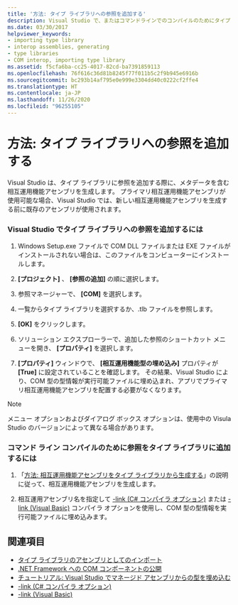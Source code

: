 ```yaml
---
title: '方法: タイプ ライブラリへの参照を追加する'
description: Visual Studio で、またはコマンドラインでのコンパイルのためにタイプ ライブラリへの参照を追加する方法について説明します。
ms.date: 03/30/2017
helpviewer_keywords:
- importing type library
- interop assemblies, generating
- type libraries
- COM interop, importing type library
ms.assetid: f5cfa6ba-cc25-4017-82cd-ba7391859113
ms.openlocfilehash: 76f616c36d81b8245f77f011b5c2f9b945e6916b
ms.sourcegitcommit: bc293b14af795e0e999e3304dd40c0222cf2ffe4
ms.translationtype: HT
ms.contentlocale: ja-JP
ms.lasthandoff: 11/26/2020
ms.locfileid: "96255105"
---
```

# <a name="how-to-add-references-to-type-libraries"></a>方法: タイプ ライブラリへの参照を追加する

Visual Studio は、タイプ ライブラリに参照を追加する際に、メタデータを含む相互運用機能アセンブリを生成します。 プライマリ相互運用機能アセンブリが使用可能な場合、Visual Studio では、新しい相互運用機能アセンブリを生成する前に既存のアセンブリが使用されます。  
  
### <a name="to-add-a-reference-to-a-type-library-in-visual-studio"></a>Visual Studio でタイプ ライブラリへの参照を追加するには  
  
1. Windows Setup.exe ファイルで COM DLL ファイルまたは EXE ファイルがインストールされない場合は、このファイルをコンピューターにインストールします。  
  
2. **[プロジェクト]** 、 **[参照の追加]** の順に選択します。  
  
3. 参照マネージャーで、 **[COM]** を選択します。  
  
4. 一覧からタイプ ライブラリを選択するか、.tlb ファイルを参照します。  
  
5. **[OK]** をクリックします。  
  
6. ソリューション エクスプローラーで、追加した参照のショートカット メニューを開き、 **[プロパティ]** を選択します。  
  
7. **[プロパティ]** ウィンドウで、 **[相互運用機能型の埋め込み]** プロパティが **[True]** に設定されていることを確認します。 その結果、Visual Studio により、COM 型の型情報が実行可能ファイルに埋め込まれ、アプリでプライマリ相互運用機能アセンブリを配置する必要がなくなります。  
  
> [!NOTE]
> メニュー オプションおよびダイアログ ボックス オプションは、使用中の Visula Studio のバージョンによって異なる場合があります。  
  
### <a name="to-add-a-reference-to-a-type-library-for-command-line-compilation"></a>コマンド ライン コンパイルのために参照をタイプ ライブラリに追加するには  
  
1. 「[方法: 相互運用機能アセンブリをタイプ ライブラリから生成する](how-to-generate-interop-assemblies-from-type-libraries.md)」の説明に従って、相互運用機能アセンブリを生成します。  
  
2. 相互運用アセンブリ名を指定して [-link (C# コンパイラ オプション)](../../csharp/language-reference/compiler-options/link-compiler-option.md) または [-link (Visual Basic)](../../visual-basic/reference/command-line-compiler/link.md) コンパイラ オプションを使用し、COM 型の型情報を実行可能ファイルに埋め込みます。  
  
## <a name="see-also"></a>関連項目

- [タイプ ライブラリのアセンブリとしてのインポート](importing-a-type-library-as-an-assembly.md)
- [.NET Framework への COM コンポーネントの公開](exposing-com-components.md)
- [チュートリアル: Visual Studio でマネージド アセンブリからの型を埋め込む](../../standard/assembly/embed-types-visual-studio.md)
- [-link (C# コンパイラ オプション)](../../csharp/language-reference/compiler-options/link-compiler-option.md)
- [-link (Visual Basic)](../../visual-basic/reference/command-line-compiler/link.md)
